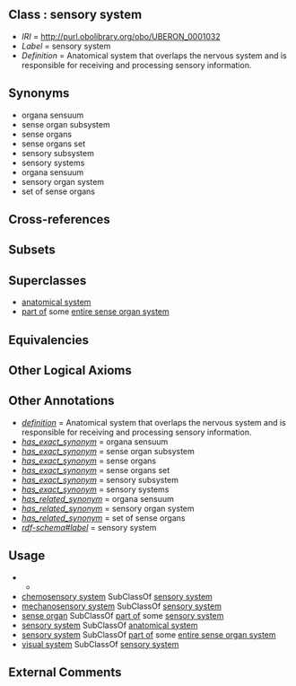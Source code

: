 
## Class : sensory system

 * *IRI* = http://purl.obolibrary.org/obo/UBERON_0001032
 * *Label* = sensory system
 * *Definition* = Anatomical system that overlaps the nervous system and is responsible for receiving and processing sensory information.

## Synonyms

 * organa sensuum
 * sense organ subsystem
 * sense organs
 * sense organs set
 * sensory subsystem
 * sensory systems
 * organa sensuum
 * sensory organ system
 * set of sense organs

## Cross-references


## Subsets


## Superclasses

 * [anatomical system](../../UBERON/67/UBERON_0000467.md)
 * [part of](../../BFO/50/BFO_0000050.md) some [entire sense organ system](../../UBERON/56/UBERON_0004456.md)

## Equivalencies


## Other Logical Axioms


## Other Annotations

 * *[definition](../../IAO/15/IAO_0000115.md)* = Anatomical system that overlaps the nervous system and is responsible for receiving and processing sensory information.
 * *[has_exact_synonym](../../ym/oboInOwl#hasExactSynonym.md)* = organa sensuum
 * *[has_exact_synonym](../../ym/oboInOwl#hasExactSynonym.md)* = sense organ subsystem
 * *[has_exact_synonym](../../ym/oboInOwl#hasExactSynonym.md)* = sense organs
 * *[has_exact_synonym](../../ym/oboInOwl#hasExactSynonym.md)* = sense organs set
 * *[has_exact_synonym](../../ym/oboInOwl#hasExactSynonym.md)* = sensory subsystem
 * *[has_exact_synonym](../../ym/oboInOwl#hasExactSynonym.md)* = sensory systems
 * *[has_related_synonym](../../ym/oboInOwl#hasRelatedSynonym.md)* = organa sensuum
 * *[has_related_synonym](../../ym/oboInOwl#hasRelatedSynonym.md)* = sensory organ system
 * *[has_related_synonym](../../ym/oboInOwl#hasRelatedSynonym.md)* = set of sense organs
 * *[rdf-schema#label](../../el/rdf-schema#label.md)* = sensory system

## Usage

 * -
 * [chemosensory system](../../UBERON/26/UBERON_0005726.md) SubClassOf [sensory system](../../UBERON/32/UBERON_0001032.md)
 * [mechanosensory system](../../UBERON/37/UBERON_0007037.md) SubClassOf [sensory system](../../UBERON/32/UBERON_0001032.md)
 * [sense organ](../../UBERON/20/UBERON_0000020.md) SubClassOf [part of](../../BFO/50/BFO_0000050.md) some [sensory system](../../UBERON/32/UBERON_0001032.md)
 * [sensory system](../../UBERON/32/UBERON_0001032.md) SubClassOf [anatomical system](../../UBERON/67/UBERON_0000467.md)
 * [sensory system](../../UBERON/32/UBERON_0001032.md) SubClassOf [part of](../../BFO/50/BFO_0000050.md) some [entire sense organ system](../../UBERON/56/UBERON_0004456.md)
 * [visual system](../../UBERON/04/UBERON_0002104.md) SubClassOf [sensory system](../../UBERON/32/UBERON_0001032.md)

## External Comments

